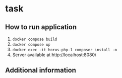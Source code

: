 # task

## How to run application

1. `docker compose build`
2. `docker compose up`
3. `docker exec -it horus-php-1 composer install -o`
4. Server available at http://localhost:8080/

## Additional information

